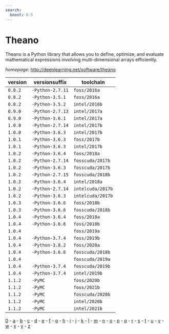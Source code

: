 ```yaml
---
search:
  boost: 0.5
---
```

# Theano

Theano is a Python library that allows you to define, optimize, and evaluate mathematical expressions involving multi-dimensional arrays efficiently.

*homepage*: <http://deeplearning.net/software/theano>

version | versionsuffix | toolchain
--------|---------------|----------
``0.8.2`` | ``-Python-2.7.11`` | ``foss/2016a``
``0.8.2`` | ``-Python-3.5.1`` | ``foss/2016a``
``0.8.2`` | ``-Python-3.5.2`` | ``intel/2016b``
``0.9.0`` | ``-Python-2.7.13`` | ``intel/2017a``
``0.9.0`` | ``-Python-3.6.1`` | ``intel/2017a``
``1.0.0`` | ``-Python-2.7.14`` | ``intel/2017b``
``1.0.0`` | ``-Python-3.6.3`` | ``intel/2017b``
``1.0.1`` | ``-Python-3.6.3`` | ``foss/2017b``
``1.0.1`` | ``-Python-3.6.3`` | ``intel/2017b``
``1.0.2`` | ``-Python-3.6.4`` | ``foss/2018a``
``1.0.2`` | ``-Python-2.7.14`` | ``fosscuda/2017b``
``1.0.2`` | ``-Python-3.6.3`` | ``fosscuda/2017b``
``1.0.2`` | ``-Python-2.7.15`` | ``fosscuda/2018b``
``1.0.2`` | ``-Python-3.6.4`` | ``intel/2018a``
``1.0.2`` | ``-Python-2.7.14`` | ``intelcuda/2017b``
``1.0.2`` | ``-Python-3.6.3`` | ``intelcuda/2017b``
``1.0.3`` | ``-Python-3.6.6`` | ``foss/2018b``
``1.0.3`` | ``-Python-3.6.6`` | ``fosscuda/2018b``
``1.0.4`` | ``-Python-3.6.4`` | ``foss/2018a``
``1.0.4`` | ``-Python-3.6.6`` | ``foss/2018b``
``1.0.4`` |  | ``foss/2019a``
``1.0.4`` | ``-Python-3.7.4`` | ``foss/2019b``
``1.0.4`` | ``-Python-3.8.2`` | ``foss/2020a``
``1.0.4`` | ``-Python-3.6.6`` | ``fosscuda/2018b``
``1.0.4`` |  | ``fosscuda/2019a``
``1.0.4`` | ``-Python-3.7.4`` | ``fosscuda/2019b``
``1.0.4`` | ``-Python-3.7.4`` | ``intel/2019b``
``1.1.2`` | ``-PyMC`` | ``foss/2020b``
``1.1.2`` | ``-PyMC`` | ``foss/2021b``
``1.1.2`` | ``-PyMC`` | ``fosscuda/2020b``
``1.1.2`` | ``-PyMC`` | ``intel/2020b``
``1.1.2`` | ``-PyMC`` | ``intel/2021b``

[0](../0/index.md) - [a](../a/index.md) - [b](../b/index.md) - [c](../c/index.md) - [d](../d/index.md) - [e](../e/index.md) - [f](../f/index.md) - [g](../g/index.md) - [h](../h/index.md) - [i](../i/index.md) - [j](../j/index.md) - [k](../k/index.md) - [l](../l/index.md) - [m](../m/index.md) - [n](../n/index.md) - [o](../o/index.md) - [p](../p/index.md) - [q](../q/index.md) - [r](../r/index.md) - [s](../s/index.md) - [t](../t/index.md) - [u](../u/index.md) - [v](../v/index.md) - [w](../w/index.md) - [x](../x/index.md) - [y](../y/index.md) - [z](../z/index.md)

